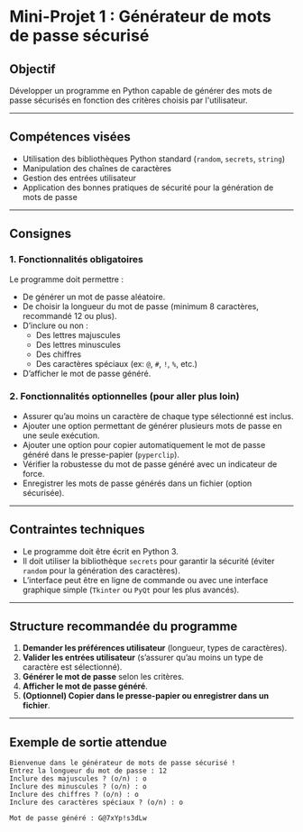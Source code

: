 # **Mini-Projet 1 : Générateur de mots de passe sécurisé**

## **Objectif**
Développer un programme en Python capable de générer des mots de passe sécurisés en fonction des critères choisis par l'utilisateur.

---

## **Compétences visées**
- Utilisation des bibliothèques Python standard (`random`, `secrets`, `string`)
- Manipulation des chaînes de caractères
- Gestion des entrées utilisateur
- Application des bonnes pratiques de sécurité pour la génération de mots de passe

---

## **Consignes**

### **1. Fonctionnalités obligatoires**
Le programme doit permettre :
- De générer un mot de passe aléatoire.
- De choisir la longueur du mot de passe (minimum 8 caractères, recommandé 12 ou plus).
- D’inclure ou non :
  - Des lettres majuscules
  - Des lettres minuscules
  - Des chiffres
  - Des caractères spéciaux (ex: `@`, `#`, `!`, `%`, etc.)
- D’afficher le mot de passe généré.

### **2. Fonctionnalités optionnelles (pour aller plus loin)**
- Assurer qu’au moins un caractère de chaque type sélectionné est inclus.
- Ajouter une option permettant de générer plusieurs mots de passe en une seule exécution.
- Ajouter une option pour copier automatiquement le mot de passe généré dans le presse-papier (`pyperclip`).
- Vérifier la robustesse du mot de passe généré avec un indicateur de force.
- Enregistrer les mots de passe générés dans un fichier (option sécurisée).

---

## **Contraintes techniques**
- Le programme doit être écrit en Python 3.
- Il doit utiliser la bibliothèque `secrets` pour garantir la sécurité (éviter `random` pour la génération des caractères).
- L’interface peut être en ligne de commande ou avec une interface graphique simple (`Tkinter` ou `PyQt` pour les plus avancés).

---

## **Structure recommandée du programme**
1. **Demander les préférences utilisateur** (longueur, types de caractères).
2. **Valider les entrées utilisateur** (s’assurer qu’au moins un type de caractère est sélectionné).
3. **Générer le mot de passe** selon les critères.
4. **Afficher le mot de passe généré**.
5. **(Optionnel) Copier dans le presse-papier ou enregistrer dans un fichier**.

---

## **Exemple de sortie attendue**
```plaintext
Bienvenue dans le générateur de mots de passe sécurisé !
Entrez la longueur du mot de passe : 12
Inclure des majuscules ? (o/n) : o
Inclure des minuscules ? (o/n) : o
Inclure des chiffres ? (o/n) : o
Inclure des caractères spéciaux ? (o/n) : o

Mot de passe généré : G@7xYp!s3dLw
